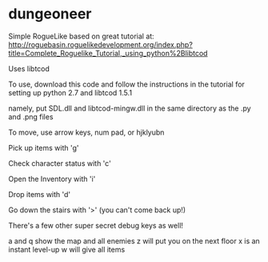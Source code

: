 dungeoneer
==========

Simple RogueLike based on great tutorial at:
http://roguebasin.roguelikedevelopment.org/index.php?title=Complete_Roguelike_Tutorial,_using_python%2Blibtcod

Uses libtcod

To use, download this code and follow the instructions in the tutorial for setting up python 2.7 and libtcod 1.5.1

namely, put SDL.dll and libtcod-mingw.dll in the same directory as the .py and .png files

To move, use arrow keys, num pad, or hjklyubn

Pick up items with 'g'

Check character status with 'c'

Open the Inventory with 'i'

Drop items with 'd'

Go down the stairs with '>' (you can't come back up!)



There's a few other super secret debug keys as well!

a and q show the map and all enemies
z will put you on the next floor
x is an instant level-up
w will give all items



